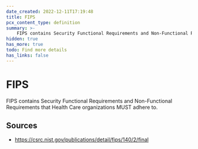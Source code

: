 ```yaml
---
date_created: 2022-12-11T17:19:48
title: FIPS
pcx_content_type: definition
summary: >-
    FIPS contains Security Functional Requirements and Non-Functional Requirements that we MUST adhere to.
hidden: true
has_more: true
todo: Find more details
has_links: false
---
```


# FIPS

FIPS contains Security Functional Requirements and Non-Functional Requirements that Health Care organizations MUST adhere to.

## Sources

-   https://csrc.nist.gov/publications/detail/fips/140/2/final
